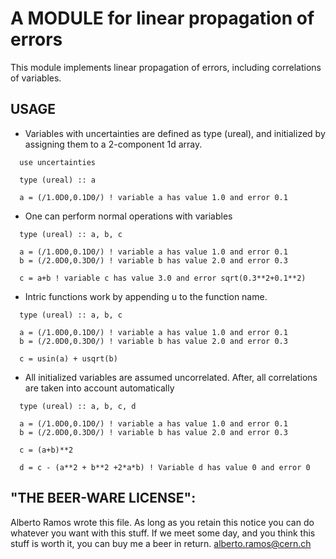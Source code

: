 
# A MODULE for linear propagation of errors

This module implements linear propagation of errors, including
correlations of variables.

## USAGE

* Variables with uncertainties are defined as type (ureal), and
initialized by assigning them to a 2-component 1d array.

```
  use uncertainties

  type (ureal) :: a

  a = (/1.0D0,0.1D0/) ! variable a has value 1.0 and error 0.1
```

* One can perform normal operations with variables

```
  type (ureal) :: a, b, c

  a = (/1.0D0,0.1D0/) ! variable a has value 1.0 and error 0.1
  b = (/2.0D0,0.3D0/) ! variable b has value 2.0 and error 0.3

  c = a+b ! variable c has value 3.0 and error sqrt(0.3**2+0.1**2)
```

* Intric functions work by appending u to the function name.

```
  type (ureal) :: a, b, c

  a = (/1.0D0,0.1D0/) ! variable a has value 1.0 and error 0.1
  b = (/2.0D0,0.3D0/) ! variable b has value 2.0 and error 0.3

  c = usin(a) + usqrt(b) 
```

* All initialized variables are assumed uncorrelated. After,
  all correlations are taken into account automatically

```
  type (ureal) :: a, b, c, d

  a = (/1.0D0,0.1D0/) ! variable a has value 1.0 and error 0.1
  b = (/2.0D0,0.3D0/) ! variable b has value 2.0 and error 0.3

  c = (a+b)**2 

  d = c - (a**2 + b**2 +2*a*b) ! Variable d has value 0 and error 0
```

## "THE BEER-WARE LICENSE":
Alberto Ramos wrote this file. As long as you retain this 
notice you can do whatever you want with this stuff. If we meet some 
day, and you think this stuff is worth it, you can buy me a beer in 
return. <alberto.ramos@cern.ch>

 

